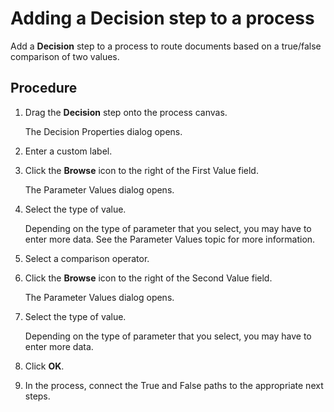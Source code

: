 # Adding a Decision step to a process

<head>
  <meta name="guidename" content="Integration"/>
  <meta name="context" content="GUID-1f59efdb-3392-4cef-bb40-25eb6ee753a0"/>
</head>


Add a **Decision** step to a process to route documents based on a true/false comparison of two values.

## Procedure

1.  Drag the **Decision** step onto the process canvas.

    The Decision Properties dialog opens.

2.  Enter a custom label.

3.  Click the **Browse** icon to the right of the First Value field.

    The Parameter Values dialog opens.

4.  Select the type of value.

    Depending on the type of parameter that you select, you may have to enter more data. See the Parameter Values topic for more information.

5.  Select a comparison operator.

6.  Click the **Browse** icon to the right of the Second Value field.

    The Parameter Values dialog opens.

7.  Select the type of value.

    Depending on the type of parameter that you select, you may have to enter more data.

8.  Click **OK**.

9.  In the process, connect the True and False paths to the appropriate next steps.